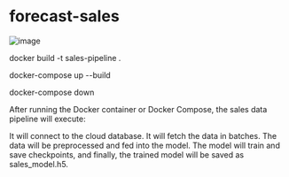 # forecast-sales

![image](https://github.com/user-attachments/assets/c5a0a28d-ac48-4f89-91fd-149b8c6a9668)


docker build -t sales-pipeline .

docker-compose up --build

docker-compose down

After running the Docker container or Docker Compose, the sales data pipeline will execute:

It will connect to the cloud database.
It will fetch the data in batches.
The data will be preprocessed and fed into the model.
The model will train and save checkpoints, and finally, the trained model will be saved as sales_model.h5.
